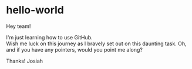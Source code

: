 # hello-world

Hey team! 

I'm just learning how to use GitHub.  
Wish me luck on this journey as I bravely set out on this daunting task. 
Oh, and if you have any pointers, would you point me along?  

Thanks! 
Josiah
